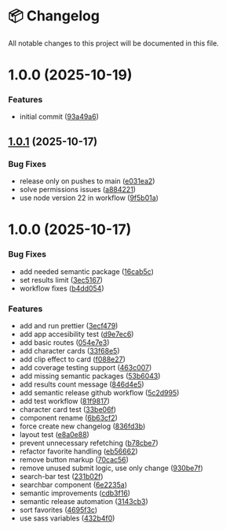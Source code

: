 # 📦 Changelog

All notable changes to this project will be documented in this file.


# 1.0.0 (2025-10-19)


### Features

* initial commit ([93a49a6](https://github.com/euoar/my-playground/commit/93a49a62598a28073521a71cfafbc28c9ad2224f))

## [1.0.1](https://github.com/alfonsorc-dev/marvel-heroes/compare/v1.0.0...v1.0.1) (2025-10-17)


### Bug Fixes

* release only on pushes to main ([e031ea2](https://github.com/alfonsorc-dev/marvel-heroes/commit/e031ea2ebdaf7208690811767435c6437ba30b4a))
* solve permissions issues ([a884221](https://github.com/alfonsorc-dev/marvel-heroes/commit/a88422184c63474e3492f95312dccde73a50f2b1))
* use node version 22 in workflow ([9f5b01a](https://github.com/alfonsorc-dev/marvel-heroes/commit/9f5b01a5070046e6ad8df0ce19410849358005e6))

# 1.0.0 (2025-10-17)


### Bug Fixes

* add needed semantic package ([16cab5c](https://github.com/alfonsorc-dev/marvel-heroes/commit/16cab5cf6f761ec3edd7c6738988aec5b25961a0))
* set results limit ([3ec5167](https://github.com/alfonsorc-dev/marvel-heroes/commit/3ec516718254f43ba3084d65d1c82af43c3926be))
* workflow fixes ([b4dd054](https://github.com/alfonsorc-dev/marvel-heroes/commit/b4dd054be203c4f472a83a983b98894e0c89ea3d))


### Features

* add and run prettier ([3ecf479](https://github.com/alfonsorc-dev/marvel-heroes/commit/3ecf4790225226435709b05d6a1f3eb8d48b47cf))
* add app accesibility test ([d9e7ec6](https://github.com/alfonsorc-dev/marvel-heroes/commit/d9e7ec61e3f6757ddb0d265be1eeb519d03763d8))
* add basic routes ([054e7e3](https://github.com/alfonsorc-dev/marvel-heroes/commit/054e7e3b0e0c92fbf3481a685b8801694ed1676f))
* add character cards ([33f68e5](https://github.com/alfonsorc-dev/marvel-heroes/commit/33f68e501d3e1d9a7c1e8ca872393b9d6292fa2e))
* add clip effect to card ([f088e27](https://github.com/alfonsorc-dev/marvel-heroes/commit/f088e27b5dfc5e46d0f4e99da4c6c094a649984b))
* add coverage testing support ([463c007](https://github.com/alfonsorc-dev/marvel-heroes/commit/463c007212fe0b80d56fd97bf08570ea34f82ed7))
* add missing semantic packages ([53b6043](https://github.com/alfonsorc-dev/marvel-heroes/commit/53b6043649e42d29b1372317c3726f1edb7bc51e))
* add results count message ([846d4e5](https://github.com/alfonsorc-dev/marvel-heroes/commit/846d4e5948f2f2dcb09f46839f4ec02f97a4e678))
* add semantic release github workflow ([5c2d995](https://github.com/alfonsorc-dev/marvel-heroes/commit/5c2d99536cab7598c498b81dc14e870fdcd7ecd4))
* add test workflow ([81f9817](https://github.com/alfonsorc-dev/marvel-heroes/commit/81f98171a8e8e6a365dce8b759b5e42a3c82003e))
* character card test ([33be06f](https://github.com/alfonsorc-dev/marvel-heroes/commit/33be06fdc8a2c49cdda164fea37b2b7309b4df0e))
* component rename ([6b63cf2](https://github.com/alfonsorc-dev/marvel-heroes/commit/6b63cf2010ba1ede5b27d513bd4319a5dd590294))
* force create new changelog ([836fd3b](https://github.com/alfonsorc-dev/marvel-heroes/commit/836fd3b2e03052368bcb3a80fd70b555bbf43f2c))
* layout test ([e8a0e88](https://github.com/alfonsorc-dev/marvel-heroes/commit/e8a0e88838e4acdce8409fd5f9531a62ca30eb93))
* prevent unnecessary refetching ([b78cbe7](https://github.com/alfonsorc-dev/marvel-heroes/commit/b78cbe7b2050a0af3936fd4f7e964a0bde9ef613))
* refactor favorite handling ([eb56662](https://github.com/alfonsorc-dev/marvel-heroes/commit/eb5666296844b008eb87ac3ac217ba531c0d4f2b))
* remove button markup ([70cac56](https://github.com/alfonsorc-dev/marvel-heroes/commit/70cac56f0576530c6f1c2b5211658cc1ea6a3671))
* remove unused submit logic, use only change ([930be7f](https://github.com/alfonsorc-dev/marvel-heroes/commit/930be7fbd2453c023935a8530fcc7229b9b08c08))
* search-bar test ([231b02f](https://github.com/alfonsorc-dev/marvel-heroes/commit/231b02f3f7ffffde1b1129c576f0091e71000389))
* searchbar component ([6e2235a](https://github.com/alfonsorc-dev/marvel-heroes/commit/6e2235a08ed4bed1ae89669f6ab5262459c32ce3))
* semantic improvements ([cdb3f16](https://github.com/alfonsorc-dev/marvel-heroes/commit/cdb3f16b3ee26b23b2d11b283b2cdc23ddb0a2fc))
* semantic release automation ([3143cb3](https://github.com/alfonsorc-dev/marvel-heroes/commit/3143cb3d5746391b1c82c5c2167d46bec797bd63))
* sort favorites ([4695f3c](https://github.com/alfonsorc-dev/marvel-heroes/commit/4695f3c1c04d00e418361c784cab4eed38fbe4a0))
* use sass variables ([432b4f0](https://github.com/alfonsorc-dev/marvel-heroes/commit/432b4f0869ba790914b468829fc0dd90d428cd87))
